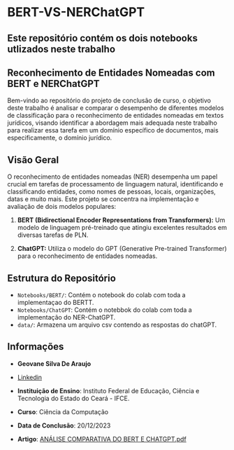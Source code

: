 # BERT-VS-NERChatGPT
## Este repositório contém os dois notebooks utlizados neste trabalho

## Reconhecimento de Entidades Nomeadas com BERT e NERChatGPT

Bem-vindo ao repositório do projeto de conclusão de curso, o objetivo deste trabalho é analisar e comparar o desempenho de diferentes modelos de classificação para o reconhecimento de entidades nomeadas em textos jurídicos, visando identificar a abordagem mais adequada neste trabalho para realizar essa tarefa em um domínio específico de documentos, mais especificamente, o domínio jurídico.

## Visão Geral

O reconhecimento de entidades nomeadas (NER) desempenha um papel crucial em tarefas de processamento de linguagem natural, identificando e classificando entidades, como nomes de pessoas, locais, organizações, datas e muito mais. Este projeto se concentra na implementação e avaliação de dois modelos populares:

1. **BERT (Bidirectional Encoder Representations from Transformers):** Um modelo de linguagem pré-treinado que atingiu excelentes resultados em diversas tarefas de PLN.

2. **ChatGPT:** Utiliza o modelo do GPT (Generative Pre-trained Transformer) para o reconhecimento de entidades nomeadas.

## Estrutura do Repositório

- `Notebooks/BERT/`: Contém o notebook do colab com toda a implementaçao do BERTT.
- `Notebooks/ChatGPT`: Contém o notebbok do colab com toda a implementação do NER-ChatGPT.
- `data/`: Armazena um arquivo csv contendo as respostas do chatGPT.

## Informações

- **Geovane Silva De Araujo**

- [Linkedin](https://www.linkedin.com/in/geovane-araujo-07str/)

- **Instituição de Ensino**: Instituto Federal de Educação, Ciência e Tecnologia do Estado do Ceará - IFCE.
- **Curso**: Ciência da Computação
- **Data de Conclusão**: 20/12/2023
- **Artigo**: [ANÁLISE COMPARATIVA DO BERT E CHATGPT.pdf](https://github.com/geovanesv/NER-BERT-VS-ChatGPT/files/13902381/ANALISE.COMPARATIVA.DO.BERT.E.CHATGPT.pdf)

